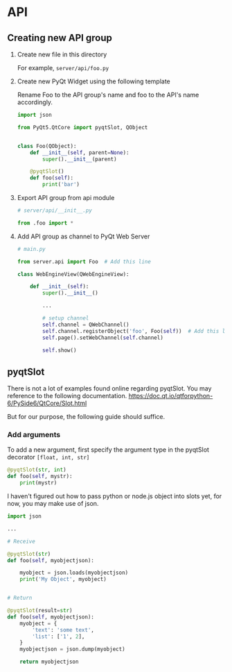 # API

## Creating new API group

1. Create new file in this directory

    For example, `server/api/foo.py`

2. Create new PyQt Widget using the following template

    Rename Foo to the API group's name and foo to the API's name accordingly.

    ```py
    import json

    from PyQt5.QtCore import pyqtSlot, QObject


    class Foo(QObject):
        def __init__(self, parent=None):
            super().__init__(parent)

        @pyqtSlot()
        def foo(self):
            print('bar')
    ```

3. Export API group from api module

    ```py
    # server/api/__init__.py

    from .foo import *
    ```

4. Add API group as channel to PyQt Web Server

    ```py
    # main.py

    from server.api import Foo  # Add this line

    class WebEngineView(QWebEngineView):

        def __init__(self):
            super().__init__()

            ...

            # setup channel
            self.channel = QWebChannel()
            self.channel.registerObject('foo', Foo(self))  # Add this line
            self.page().setWebChannel(self.channel)

            self.show()
    ```

## pyqtSlot

There is not a lot of examples found online regarding pyqtSlot. You may reference to the following documentation.
<https://doc.qt.io/qtforpython-6/PySide6/QtCore/Slot.html>

But for our purpose, the following guide should suffice.

### Add arguments

To add a new argument, first specify the argument type in the pyqtSlot decorator `[float, int, str]`

```py
@pyqtSlot(str, int)
def foo(self, mystr):
    print(mystr)
```

I haven't figured out how to pass python or node.js object into slots yet, for now, you may make use of json.

```py
import json

...

# Receive

@pyqtSlot(str)
def foo(self, myobjectjson):

    myobject = json.loads(myobjectjson)
    print('My Object', myobject)


# Return

@pyqtSlot(result=str)
def foo(self, myobjectjson):
    myobject = {
        'text': 'some text',
        'list': ['1', 2],
    }
    myobjectjson = json.dump(myobject)

    return myobjectjson
```
